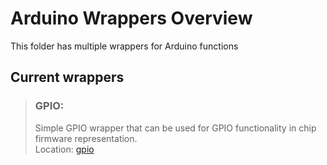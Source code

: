 # Arduino Wrappers Overview
This folder has multiple wrappers for Arduino functions


## Current wrappers

> ### GPIO: 
> Simple GPIO wrapper that can be used for GPIO functionality in chip firmware representation. \
> Location: [gpio](gpio/info.md)


